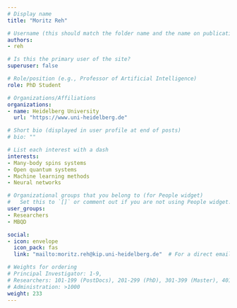 ```yaml
---
# Display name
title: "Moritz Reh"

# Username (this should match the folder name and the name on publications)
authors:
- reh

# Is this the primary user of the site?
superuser: false

# Role/position (e.g., Professor of Artificial Intelligence)
role: PhD Student

# Organizations/Affiliations
organizations:
- name: Heidelberg University
  url: "https://www.uni-heidelberg.de"

# Short bio (displayed in user profile at end of posts)
# bio: ""

# List each interest with a dash
interests:
- Many-body spins systems
- Open quantum systems
- Machine learning methods
- Neural networks

# Organizational groups that you belong to (for People widget)
#   Set this to `[]` or comment out if you are not using People widget.
user_groups:
- Researchers
- MBQD

social:
- icon: envelope
  icon_pack: fas
  link: "mailto:moritz.reh@kip.uni-heidelberg.de"  # For a direct email link, use "mailto:test@example.org".

# Weights for ordering
# Principal Investigator: 1-9,
# Researchers: 101-199 (PostDocs), 201-299 (PhD), 301-399 (Master), 401-499 (Bachelor)
# Administration: >1000
weight: 233
---
```

